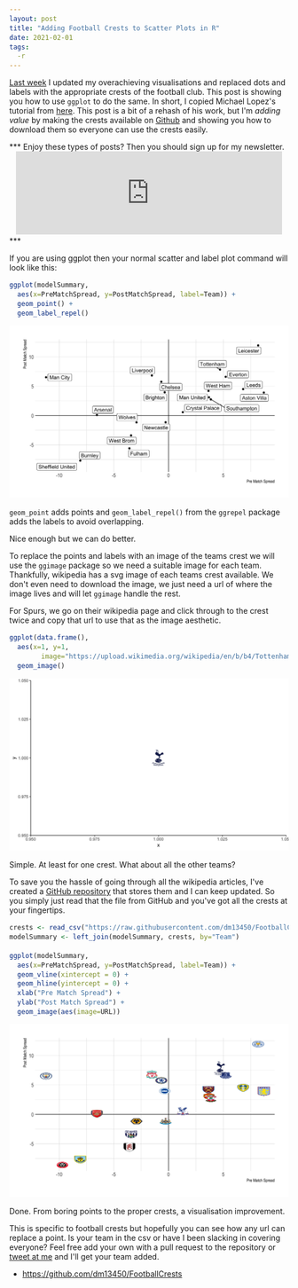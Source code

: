 ```yaml
---
layout: post
title: "Adding Football Crests to Scatter Plots in R"
date: 2021-02-01
tags:
  -r
---
```


[Last week](https://dm13450.github.io/2021/01/25/ExpGoalsUpdate.html) I
updated my overachieving visualisations and replaced dots and labels
with the appropriate crests of the football club. This post is showing
you how to use `ggplot` to do the same. In short, I copied Michael
Lopez's tutorial from
[here](https://statsbylopez.netlify.app/post/nfl-team-logos-using-ggimage).
This post is a bit of a rehash of his work, but I'm *adding value* by making the crests
available on [Github](https://github.com/dm13450/FootballCrests) and
showing you how to download them so everyone can use the crests
easily. 


<p></p>
***
Enjoy these types of posts? Then you should sign up for my newsletter. 
<div style="text-align: center;">
<iframe src="https://dm13450.substack.com/embed" width="480"
height="150" style="border:1px solid ##fdfdfd; background:#fdfdfd;"
frameborder="0" scrolling="no"></iframe>
</div>
***
<p></p>

If you are using ggplot then your normal scatter and label plot command will look like this:

``` r
ggplot(modelSummary, 
  aes(x=PreMatchSpread, y=PostMatchSpread, label=Team)) + 
  geom_point() + 
  geom_label_repel()
```

![](/assets/prepostgoals_files/E0_Results.png )

`geom_point` adds points and `geom_label_repel()` from the `ggrepel`
package adds the labels to avoid overlapping.

Nice enough but we can do better. 

To replace the points and labels with an image of the teams crest we
will use the `ggimage` package so we need a suitable image for each
team. Thankfully, wikipedia has a svg image of each teams crest
available. We don't even need to download the image, we just need a
url of where the image lives and will let `ggimage` handle the rest.

For Spurs, we go on their wikipedia page and click through to the crest twice and copy that url to use that as the image aesthetic.

``` r
ggplot(data.frame(),
  aes(x=1, y=1,
        image="https://upload.wikimedia.org/wikipedia/en/b/b4/Tottenham_Hotspur.svg")) +
  geom_image()
```

![](/assets/prepostgoals_files/spursExample.png)

Simple. At least for one crest. What about all the other teams?

To save you the hassle of going through all the wikipedia articles, I've created a [GitHub repository](https://github.com/dm13450/FootballCrests) that stores them and I can keep updated. So you simply just read that the file from GitHub and you've got all the crests at your fingertips.

```r
crests <- read_csv("https://raw.githubusercontent.com/dm13450/FootballCrests/main/crest.csv")
modelSummary <- left_join(modelSummary, crests, by="Team")

ggplot(modelSummary, 
  aes(x=PreMatchSpread, y=PostMatchSpread, label=Team)) + 
  geom_vline(xintercept = 0) + 
  geom_hline(yintercept = 0) +
  xlab("Pre Match Spread") + 
  ylab("Post Match Spread") + 
  geom_image(aes(image=URL))
```

![](/assets/prepostgoals_files/E0_ResultsCrest.png)

Done. From boring points to the proper crests, a visualisation
improvement.

This is specific to football crests but hopefully
you can see how any url can replace a point. Is your team in the csv
or have I been slacking in covering everyone? Feel free add your own
with a pull request to the repository or [tweet at me](https://twitter.com/DeanMarkwick) and I'll get your
team added. 

* <https://github.com/dm13450/FootballCrests>

